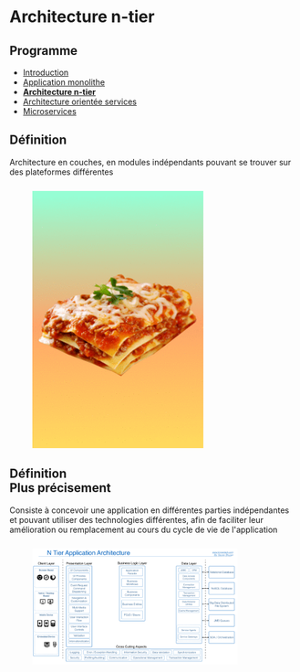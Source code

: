 # Architecture n-tier

<!-- .slide: class="page-title" -->



## Programme

<!-- .slide: class="toc" -->

 - [Introduction](#/0)
 - [Application monolithe](#/1)
 - **[Architecture n-tier](#/2)**
 - [Architecture orientée services](#/3)
 - [Microservices](#/4)



## Définition

Architecture en couches, en modules indépendants pouvant se trouver sur des plateformes différentes

<figure style="margin-top: 5%; margin-bottom: 5%;">
    <img src="ressources/lasagna.gif" alt="lasagna gif"/>
</figure>



## Définition</br>Plus précisement

Consiste à concevoir une application en différentes parties indépendantes et pouvant utiliser des technologies différentes, afin de faciliter leur amélioration ou remplacement au cours du cycle de vie de l'application

<figure style="margin-top: 5%; margin-bottom: 5%;">
    <img src="ressources/n-Tier-Architecture.jpg" alt="n-iter architecture schema" width="85%"/>
</figure>
